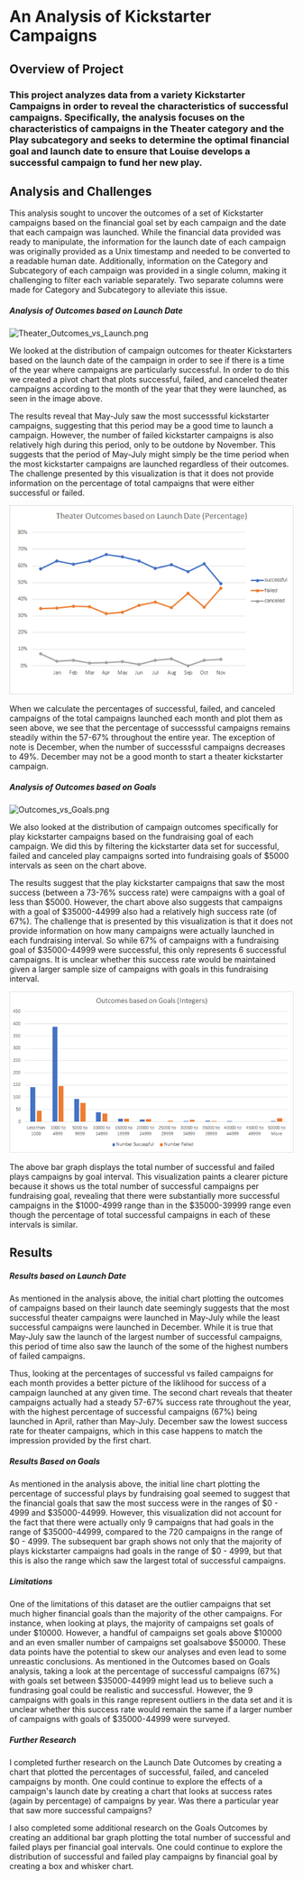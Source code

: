 # An Analysis of Kickstarter Campaigns

## Overview of Project
### This project analyzes data from a variety Kickstarter Campaigns in order to reveal the characteristics of successful campaigns. Specifically, the analysis focuses on the characteristics of campaigns in the Theater category and the Play subcategory and seeks to determine the optimal financial goal and launch date to ensure that Louise develops a successful campaign to fund her new play.

## Analysis and Challenges

This analysis sought to uncover the outcomes of a set of Kickstarter campaigns based on the financial goal set by each campaign and the date that each campaign was launched. While the financial data provided was ready to manipulate, the information for the launch date of each campaign was originally provided as a Unix timestamp and needed to be converted to a readable human date. Additionally, information on the Category and Subcategory of each campaign was provided in a single column, making it challenging to filter each variable separately. Two separate columns were made for Category and Subcategory to alleviate this issue.

##### Analysis of Outcomes based on Launch Date

![Theater_Outcomes_vs_Launch.png](Theater_Outcomes_vs_Launch.png)

We looked at the distribution of campaign outcomes for theater Kickstarters based on the launch date of the campaign in order to see if there is a time of the year where campaigns are particularly successful. In order to do this we created a pivot chart that plots successful, failed, and canceled theater campaigns according to the month of the year that they were launched, as seen in the image above.

The results reveal that May-July saw the most successsful kickstarter campaigns, suggesting that this period may be a good time to launch a campaign. However, the number of failed kickstarter campaigns is also relatively high during this period, only to be outdone by November. This suggests that the period of May-July might simply be the time period when the most kickstarter campaigns are launched regardless of their outcomes. The challenge presented by this visualization is that it does not provide information on the percentage of total campaigns that were either successful or failed.

![Outcomes_vs_Launch_Date_Percentage.png](Outcomes_vs_Launch_Date_Percentage.png)

When we calculate the percentages of successful, failed, and canceled campaigns of the total campaigns launched each month and plot them as seen above, we see that the percentage of successsful campaigns remains steadily within the 57-67% throughout the entire year. The exception of note is December, when the number of successsful campaigns decreases to 49%. December may not be a good month to start a theater kickstarter campaign. 

##### Analysis of Outcomes based on Goals

![Outcomes_vs_Goals.png](Outcomes_vs_Goals.png)

We also looked at the distribution of campaign outcomes specifically for play kickstarter campaigns based on the fundraising goal of each campaign. We did this by filtering the kickstarter data set for successful, failed and canceled play campaigns sorted into fundraising goals of $5000 intervals as seen on the chart above.

The results suggest that the play kickstarter campaigns that saw the most success (between a 73-76% success rate) were campaigns with a goal of less than $5000. However, the chart above also suggests that campaigns with a goal of $35000-44999 also had a relatively high success rate (of 67%). The challenge that is presented by this visualization is that it does not provide information on how many campaigns were actually launched in each fundraising interval. So while 67% of campaigns with a fundraising goal of $35000-44999 were successful, this only represents 6 successful campaigns. It is unclear whether this success rate would be maintained given a larger sample size of campaigns with goals in this fundraising interval. 

![Outcomes_vs_Goals_Integers.png](Outcomes_vs_Goals_Integers.png)

The above bar graph displays the total number of successful and failed plays campaigns by goal interval. This visualization paints a clearer picture because it shows us the total number of successful campaigns per fundraising goal, revealing that there were substantially more successful campaigns in the $1000-4999 range than in the $35000-39999 range even though the percentage of total successful campaigns in each of these intervals is similar.

## Results

##### Results based on Launch Date

As mentioned in the analysis above, the initial chart plotting the outcomes of campaigns based on their launch date seemingly suggests that the most successful theater campaigns were launched in May-July while the least successful campaigns were launched in December. While it is true that May-July saw the launch of the largest number of successful campaigns, this period of time also saw the launch of the some of the highest numbers of failed campaigns. 

Thus, looking at the percentages of successful vs failed campaigns for each month provides a better picture of the liklihood for success of a campaign launched at any given time. The second chart reveals that theater campaigns actually had a steady 57-67% success rate throughout the year, with the highest percentage of successful campaigns (67%) being launched in April, rather than May-July. December saw the lowest success rate for theater campaigns, which in this case happens to match the impression provided by the first chart. 

##### Results Based on Goals

As mentioned in the analysis above, the initial line chart plotting the percentage of successful plays by fundraising goal seemed to suggest that the financial goals that saw the most success were in the ranges of $0 - 4999 and $35000-44999. However, this visualization did not account for the fact that there were actually only 9 campaigns that had goals in the range of $35000-44999, compared to the 720 campaigns in the range of $0 - 4999. The subsequent bar graph shows not only that the majority of plays kickstarter campaigns had goals in the range of $0 - 4999, but that this is also the range which saw the largest total of successful campaigns.

##### Limitations

One of the limitations of this dataset are the outlier campaigns that set much higher financial goals than the majority of the other campaigns. For instance, when looking at plays, the majority of campaigns set goals of under $10000. However, a handful of campaigns set goals above $10000 and an even smaller number of campaigns set goalsabove $50000. These data points have the potential to skew our analyses and even lead to some unreastic conclusions. As mentioned in the Outcomes based on Goals analysis, taking a look at the percentage of successful campaigns (67%) with goals set between $35000-44999 might lead us to believe such a fundrasing goal could be realistic and successful. However, the 9 campaigns with goals in this range represent outliers in the data set and it is unclear whether this success rate would remain the same if a larger number of campaigns with goals of $35000-44999 were surveyed.

##### Further Research 

I completed further research on the Launch Date Outcomes by creating a chart that plotted the percentages of successful, failed, and canceled campaigns by month. One could continue to explore the effects of a campaign's launch date by creating a chart that looks at success rates (again by percentage) of campaigns by year. Was there a particular year that saw more successful campaigns? 

I also completed some additional research on the Goals Outcomes by creating an additional bar graph plotting the total number of successful and failed plays per financial goal intervals. One could continue to explore the distribution of successful and failed play campaigns by financial goal by creating a box and whisker chart.
